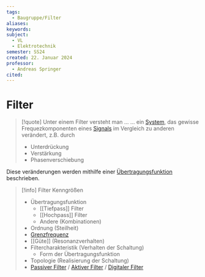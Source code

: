 ```yaml
---
tags:
  - Baugruppe/Filter
aliases: 
keywords: 
subject:
  - VL
  - Elektrotechnik
semester: SS24
created: 22. Januar 2024
professor:
  - Andreas Springer
cited:
---
```

 

# Filter

> [!quote] Unter einem Filter versteht man ...
> ... ein [System](../../Systemtheorie/{MOC}%20Systemtheorie.md), das gewisse Frequezkomponenten eines [Signals](../../Systemtheorie/Signale.md) im Vergleich zu anderen verändert, z.B. durch
>
> - Unterdrückung
> - Verstärkung
> - Phasenverschiebung

Diese veränderungen werden mithilfe einer [Übertragungsfunktion](../../Systemtheorie/Übertragungsfunktion.md) beschrieben.

> [!info] Filter Kenngrößen
>
> - Übertragungsfunktion
>     - [[Tiefpass]] Filter
>     - [[Hochpass]] Filter
>     - Andere (Kombinationen)
> - Ordnung (Steilheit)
> - [Grenzfrequenz](Grenzfrequenz.md)
> - [[Güte]] (Resonanzverhalten)
> - Filtercharakteristik (Verhalten der Schaltung)
>     - Form der Übertragungsfunktion
> - Topologie (Realisierung der Schaltung)
> - [Passiver Filter](Passiver%20Filter.md) / [Aktiver Filter](Aktiver%20Filter.md) / [Digitaler Filter](../../Systemtheorie/Digitaler%20Filter.md)
> 
